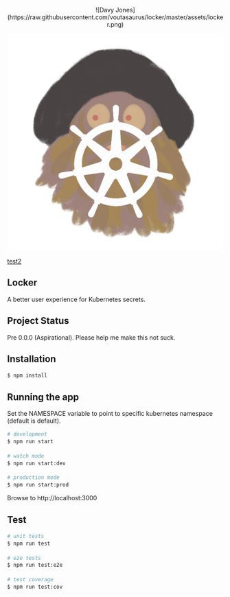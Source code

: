 <p align="center">
![Davy Jones](https://raw.githubusercontent.com/voutasaurus/locker/master/assets/locker.png)
</p>

![test](https://raw.githubusercontent.com/voutasaurus/locker/master/assets/locker.png)

[test2](https://raw.githubusercontent.com/voutasaurus/locker/master/assets/locker.png)


## Locker

A better user experience for Kubernetes secrets.

## Project Status

Pre 0.0.0 (Aspirational). Please help me make this not suck.

## Installation

```bash
$ npm install
```

## Running the app

Set the NAMESPACE variable to point to specific kubernetes namespace (default is default).

```bash
# development
$ npm run start

# watch mode
$ npm run start:dev

# production mode
$ npm run start:prod
```

Browse to http://localhost:3000

## Test

```bash
# unit tests
$ npm run test

# e2e tests
$ npm run test:e2e

# test coverage
$ npm run test:cov
```
